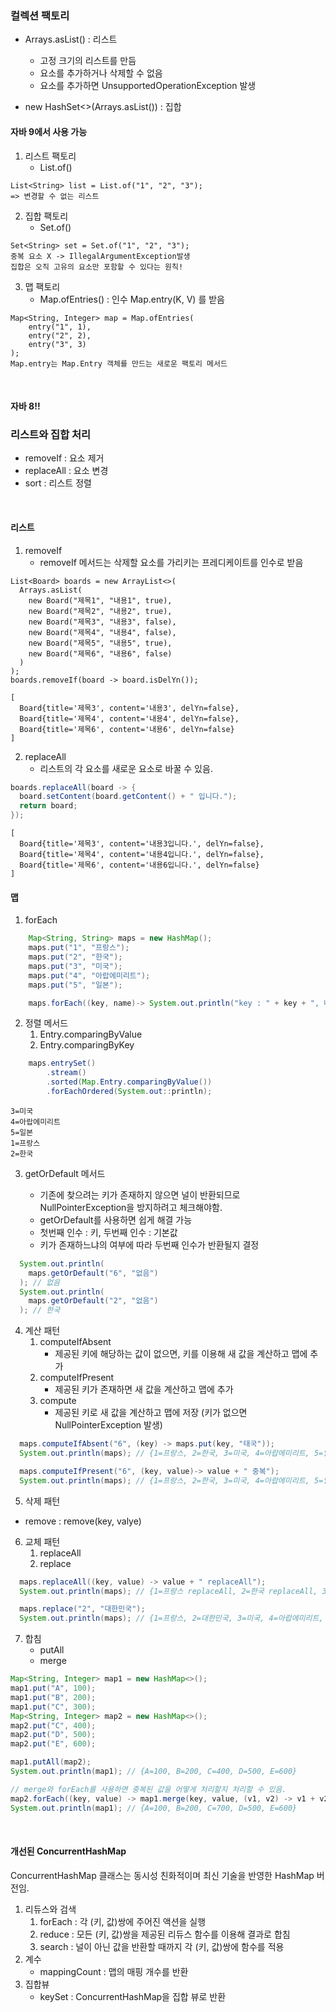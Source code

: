 ### 컬렉션 팩토리
- Arrays.asList() : 리스트
    - 고정 크기의 리스트를 만듬
    - 요소를 추가하거나 삭제할 수 없음
    - 요소를 추가하면 UnsupportedOperationException 발생
    

- new HashSet<>(Arrays.asList()) : 집합

#### 자바 9에서 사용 가능
1. 리스트 팩토리
    - List.of()
```
List<String> list = List.of("1", "2", "3");
=> 변경할 수 없는 리스트
```
2. 집합 팩토리
    - Set.of()
```
Set<String> set = Set.of("1", "2", "3");
중복 요소 X -> IllegalArgumentException발생 
집합은 오직 고유의 요소만 포함할 수 있다는 원칙!
```
3. 맵 팩토리
    - Map.ofEntries() : 인수 Map.entry(K, V) 를 받음
```
Map<String, Integer> map = Map.ofEntries(
    entry("1", 1),
    entry("2", 2),
    entry("3", 3)
);
Map.entry는 Map.Entry 객체를 만드는 새로운 팩토리 메서드
```

<br>

#### 자바 8!!

### 리스트와 집합 처리
 - removeIf : 요소 제거
 - replaceAll : 요소 변경
 - sort : 리스트 정렬

<br>

#### 리스트

1. removeIf
    - removeIf 메서드는 삭제할 요소를 가리키는 프레디케이트를  인수로 받음
```
List<Board> boards = new ArrayList<>(
  Arrays.asList(
    new Board("제목1", "내용1", true),
    new Board("제목2", "내용2", true),
    new Board("제목3", "내용3", false),
    new Board("제목4", "내용4", false),
    new Board("제목5", "내용5", true),
    new Board("제목6", "내용6", false)
  )
);
boards.removeIf(board -> board.isDelYn());
```
```
[   
  Board{title='제목3', content='내용3', delYn=false}, 
  Board{title='제목4', content='내용4', delYn=false}, 
  Board{title='제목6', content='내용6', delYn=false}
]
```
    
2. replaceAll
    - 리스트의 각 요소를 새로운 요소로 바꿀 수 있음.
```java
boards.replaceAll(board -> {
  board.setContent(board.getContent() + " 입니다.");
  return board;
});
```
```
[
  Board{title='제목3', content='내용3입니다.', delYn=false}, 
  Board{title='제목4', content='내용4입니다.', delYn=false}, 
  Board{title='제목6', content='내용6입니다.', delYn=false}
]
```

#### 맵
1. forEach 
```java
    Map<String, String> maps = new HashMap();
    maps.put("1", "프랑스");
    maps.put("2", "한국");
    maps.put("3", "미국");
    maps.put("4", "아랍에미리트");
    maps.put("5", "일본");

    maps.forEach((key, name)-> System.out.println("key : " + key + ", 나라 : " + name));
```
2. 정렬 메서드
    1. Entry.comparingByValue
    2. Entry.comparingByKey
    
```java
    maps.entrySet()
        .stream()
        .sorted(Map.Entry.comparingByValue())
        .forEachOrdered(System.out::println);
```
```
3=미국
4=아랍에미리트
5=일본
1=프랑스
2=한국
```
3. getOrDefault 메서드

    - 기존에 찾으려는 키가 존재하지 않으면 널이 반환되므로 NullPointerException을 방지하려고 체크해야함.
    - getOrDefault를 사용하면 쉽게 해결 가능
    - 첫번째 인수 : 키, 두번째 인수 : 기본값
    - 키가 존재하느냐의 여부에 따라 두번째 인수가 반환될지 결정
    
```java
  System.out.println(
    maps.getOrDefault("6", "없음")
  ); // 없음
  System.out.println(
    maps.getOrDefault("2", "없음")
  ); // 한국
```

4. 계산 패턴
    1. computeIfAbsent
       - 제공된 키에 해당하는 값이 없으면, 키를 이용해 새 값을 계산하고 맵에 추가
    2. computeIfPresent
       - 제공된 키가 존재하면 새 값을 계산하고 맵에 추가
    3. compute
       - 제공된 키로 새 값을 계산하고 맵에 저장 (키가 없으면 NullPointerException 발생)
    
```java
  maps.computeIfAbsent("6", (key) -> maps.put(key, "태국"));
  System.out.println(maps); // {1=프랑스, 2=한국, 3=미국, 4=아랍에미리트, 5=일본, 6=태국}

  maps.computeIfPresent("6", (key, value)-> value + " 중복");
  System.out.println(maps); // {1=프랑스, 2=한국, 3=미국, 4=아랍에미리트, 5=일본, 6=태국 중복}

```
5. 삭제 패턴
 - remove : remove(key, valye)

6. 교체 패턴
    1. replaceAll
    2. replace
```java
  maps.replaceAll((key, value) -> value + " replaceAll");
  System.out.println(maps); // {1=프랑스 replaceAll, 2=한국 replaceAll, 3=미국 replaceAll, 4=아랍에미리트 replaceAll, 5=일본 replaceAll}

  maps.replace("2", "대한민국");
  System.out.println(maps); // {1=프랑스, 2=대한민국, 3=미국, 4=아랍에미리트, 5=일본}
```

7. 합침 
    - putAll
    - merge
    
```java
Map<String, Integer> map1 = new HashMap<>();
map1.put("A", 100);
map1.put("B", 200);
map1.put("C", 300);
Map<String, Integer> map2 = new HashMap<>();
map2.put("C", 400);
map2.put("D", 500);
map2.put("E", 600);

map1.putAll(map2);
System.out.println(map1); // {A=100, B=200, C=400, D=500, E=600}

// merge와 forEach를 사용하면 중복된 값을 어떻게 처리할지 처리할 수 있음.  
map2.forEach((key, value) -> map1.merge(key, value, (v1, v2) -> v1 + v2));
System.out.println(map1); // {A=100, B=200, C=700, D=500, E=600}
```
<br>

#### 개선된 ConcurrentHashMap
ConcurrentHashMap 클래스는 동시성 친화적이며 최신 기술을 반영한 HashMap 버전임.
1. 리듀스와 검색
    1. forEach : 각 (키, 값)쌍에 주어진 액션을 실행
    2. reduce : 모든 (키, 값)쌍을 제공된 리듀스 함수를 이용해 결과로 합침
    3. search : 널이 아닌 값을 반환할 때까지 각 (키, 값)쌍에 함수를 적용
2. 계수
   - mappingCount : 맵의 매핑 개수를 반환
3. 집합뷰
    - keySet : ConcurrentHashMap을 집합 뷰로 반환
